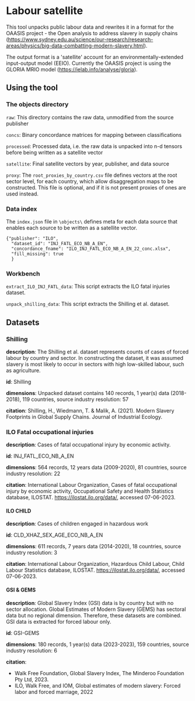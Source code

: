 # Labour satellite

This tool unpacks public labour data and rewrites it in a format for the OAASIS project - the Open analysis to address slavery in supply chains (https://www.sydney.edu.au/science/our-research/research-areas/physics/big-data-combatting-modern-slavery.html).

The output format is a 'satellite' account for an environmentally-extended input-output model (EEIO). Currently the OAASIS project is using the GLORIA MRIO model (https://ielab.info/analyse/gloria).

## Using the tool
### The objects directory
`raw`: This directory contains the raw data, unmodified from the source publisher

`concs`: Binary concordance matrices for mapping between classifications

`processed`: Processed data, i.e. the raw data is unpacked into n-d tensors before being written as a satellite vector

`satellite`: Final satellite vectors by year, publisher, and data source

`proxy`: The `root_proxies_by_country.csv` file defines vectors at the root sector level, for each country, which allow disaggregation maps to be constructed. This file is optional, and if it is not present proxies of ones are used instead.

### Data index
The `index.json` file in `\objects\` defines meta for each data source that enables each source to be written as a satellite vector.

```
{"publisher": "ILO",
  "dataset_id": "INJ_FATL_ECO_NB_A_EN",
  "concordance_fname": "ILO_INJ_FATL_ECO_NB_A_EN_22_conc.xlsx",
  "fill_missing": true
  }
```

### Workbench
`extract_ILO_INJ_FATL_data`: This script extracts the ILO fatal injuries dataset.

`unpack_shilling_data`: This script extracts the Shilling et al. dataset.

## Datasets

### Shilling
**description**: The Shilling et al. dataset represents counts of cases of forced labour by country and sector. In constructing the dataset, it was assumed slavery is most likely to occur in sectors with high low-skilled labour, such as agriculture. 

**id**: Shilling

**dimensions**: Unpacked dataset contains 140 records, 1 year(s) data (2018-2018), 119 countries, source industry resolution: 57

**citation**: Shilling, H., Wiedmann, T. & Malik, A. (2021). Modern Slavery Footprints in Global Supply Chains. Journal of Industrial Ecology.

### ILO Fatal occupational injuries
**description**: Cases of fatal occupational injury by economic activity. 

**id**: INJ_FATL_ECO_NB_A_EN

**dimensions**: 564 records, 12 years data (2009-2020), 81 countries, source industry resolution: 22

**citation**: International Labour Organization, Cases of fatal occupational injury by economic activity, Occupational Safety and Health Statistics database, ILOSTAT. https://ilostat.ilo.org/data/, accessed 07-06-2023.

#### ILO CHILD
**description**: Cases of children engaged in hazardous work

**id**: CLD_XHAZ_SEX_AGE_ECO_NB_A_EN

**dimensions**: 611 records, 7 years data (2014-2020), 18 countries, source industry resolution: 3

**citation**: International Labour Organization, Hazardous Child Labour, Child Labour Statistics database, ILOSTAT. https://ilostat.ilo.org/data/, accessed 07-06-2023.

#### GSI & GEMS
**description**: 
Global Slavery Index (GSI) data is by country but with no sector allocation. Global Estimates of Modern Slavery (GEMS) has sectoral data but no regional dimension. Therefore, these datasets are combined. GSI data is extracted for forced labour only.

**id**: GSI-GEMS

**dimensions**:  180 records, 1 year(s) data (2023-2023), 159 countries, source industry resolution: 6

**citation**:
 - Walk Free Foundation, Global Slavery Index, The Minderoo Foundation Pty Ltd, 2023.
- ILO, Walk Free, and IOM, Global estimates of modern slavery: Forced labor and forced marriage, 2022


